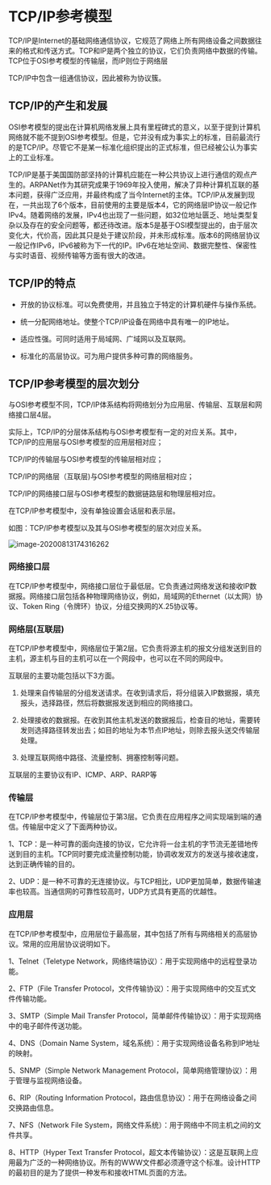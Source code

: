 # TCP/IP参考模型

TCP/IP是Internet的基础网络通信协议，它规范了网络上所有网络设备之间数据往来的格式和传送方式。TCP和IP是两个独立的协议，它们负责网络中数据的传输。TCP位于OSI参考模型的传输层，而IP则位于网络层

TCP/IP中包含一组通信协议，因此被称为协议簇。

## TCP/IP的产生和发展
OSI参考模型的提出在计算机网络发展上具有里程碑式的意义，以至于提到计算机网络就不能不提到OSI参考模型。但是，它并没有成为事实上的标准，目前最流行的是TCP/IP。尽管它不是某一标准化组织提出的正式标准，但已经被公认为事实上的工业标准。

TCP/IP是基于美国国防部坚持的计算机应能在一种公共协议上进行通信的观点产生的。ARPANet作为其研究成果于1969年投入使用，解决了异种计算机互联的基本问题，获得广泛应用，并最终构成了当今Internet的主体。TCP/IP从发展到现在，一共出现了6个版本，目前使用的主要是版本4，它的网络层IP协议一般记作IPv4。随着网络的发展，IPv4也出现了一些问题，如32位地址匮乏、地址类型复杂以及存在的安全问题等，都还待改进。版本5是基于OSI模型提出的，由于层次变化大，代价高，因此其只是处于建议阶段，并未形成标准。版本6的网络层协议一般记作IPv6，IPv6被称为下一代的IP。IPv6在地址空间、数据完整性、保密性与实时语音、视频传输等方面有很大的改进。


## TCP/IP的特点

* 开放的协议标准。可以免费使用，并且独立于特定的计算机硬件与操作系统。

* 统一分配网络地址。使整个TCP/IP设备在网络中具有唯一的IP地址。

* 适应性强。可同时适用于局域网、广域网以及互联网。

* 标准化的高层协议。可为用户提供多种可靠的网络服务。


## TCP/IP参考模型的层次划分

与OSI参考模型不同，TCP/IP体系结构将网络划分为应用层、传输层、互联层和网络接口层4层。

实际上，TCP/IP的分层体系结构与OSI参考模型有一定的对应关系。其中，TCP/IP的应用层与OSI参考模型的应用层相对应；

TCP/IP的传输层与OSI参考模型的传输层相对应；

TCP/IP的网络层（互联层)与OSI参考模型的网络层相对应；

TCP/IP的网络接口层与OSI参考模型的数据链路层和物理层相对应。

在TCP/IP参考模型中，没有单独设置会话层和表示层。

如图：TCP/IP参考模型以及其与OSI参考模型的层次对应关系。

![image-20200813174316262](/images/network/image-20200813174316262.png)


### 网络接口层

在TCP/IP参考模型中，网络接口层位于最低层。它负责通过网络发送和接收IP数据报。网络接口层包括各种物理网络协议，例如，局域网的Ethernet（以太网）协议、Token Ring（令牌环）协议，分组交换网的X.25协议等。

### 网络层(互联层)

在TCP/IP参考模型中，网络层位于第2层。它负责将源主机的报文分组发送到目的主机，源主机与目的主机可以在一个网段中，也可以在不同的网段中。

互联层的主要功能包括以下3方面。
1. 处理来自传输层的分组发送请求。在收到请求后，将分组装入IP数据报，填充报头，选择路径，然后将数据报发送到相应的网络接口。

2. 处理接收的数据报。在收到其他主机发送的数据报后，检查目的地址，需要转发则选择路径转发出去；如目的地址为本节点IP地址，则除去报头送交传输层处理。

3. 处理互联网络中路径、流量控制、拥塞控制等问题。

互联层的主要协议有IP、ICMP、ARP、RARP等

<!-- 1、IP（Internet Protocol，网际协议）：主要任务是对数据包进行寻址和路由，把数据包从一个网络转发到另一个网络。

2、ICMP（Internet Control Message Protocol，网际控制报文协议）：用于在IP主机和路由器之间传递控制消息。控制消息是指网络是否连通、主机是否可达、路由是否可用等网络本身的消息，这些控制消息虽然并不传输用户数据，但是对于用户数据的传递起着重要的作用。

3、ARP（Address Resolution Protocol，地址解析协议）：可以通过IP地址得知其物理地址（Mac地址）的协议。在TCP/IP网络环境下，每个主机被都分配了一个32位的IP地址，这种互联网地址是在网际范围标识主机的一种逻辑地址。为了让报文在物理网络上传送，必须知道目的主机的物理地址，这样就存在IP地址向物理地址的转换问题。

4、RARP（Reverse Address Resolution Protocol，逆向地址解析协议）：该协议用于完成物理地址向IP地址的转换。 -->

### 传输层

在TCP/IP参考模型中，传输层位于第3层。它负责在应用程序之间实现端到端的通信。传输层中定义了下面两种协议。

1、TCP：是一种可靠的面向连接的协议，它允许将一台主机的字节流无差错地传送到目的主机。TCP同时要完成流量控制功能，协调收发双方的发送与接收速度，达到正确传输的目的。

2、UDP：是一种不可靠的无连接协议。与TCP相比，UDP更加简单，数据传输速率也较高。当通信网的可靠性较高时，UDP方式具有更高的优越性。

### 应用层

在TCP/IP参考模型中，应用层位于最高层，其中包括了所有与网络相关的高层协议。常用的应用层协议说明如下。

1、Telnet（Teletype Network，网络终端协议）：用于实现网络中的远程登录功能。

2、FTP（File Transfer Protocol，文件传输协议）：用于实现网络中的交互式文件传输功能。

3、SMTP（Simple Mail Transfer Protocol，简单邮件传输协议）：用于实现网络中的电子邮件传送功能。

4、DNS（Domain Name System，域名系统）：用于实现网络设备名称到IP地址的映射。

5、SNMP（Simple Network Management Protocol，简单网络管理协议）：用于管理与监视网络设备。

6、RIP（Routing Information Protocol，路由信息协议）：用于在网络设备之间交换路由信息。

7、NFS（Network File System，网络文件系统）：用于网络中不同主机之间的文件共享。

8、HTTP（Hyper Text Transfer Protocol，超文本传输协议）：这是互联网上应用最为广泛的一种网络协议。所有的WWW文件都必须遵守这个标准。设计HTTP的最初目的是为了提供一种发布和接收HTML页面的方法。